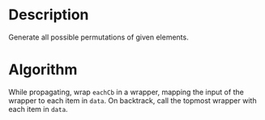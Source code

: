 # Description
Generate all possible permutations of given elements.

# Algorithm
While propagating, wrap `eachCb` in a wrapper, mapping the input of the wrapper to each item in `data`. On backtrack, call the topmost wrapper with each item in `data`. 
